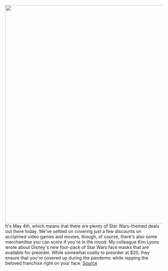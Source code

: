 <img src='https://cdn.vox-cdn.com/thumbor/EAqgbje4ERMnT02VjCAqXHp2HRo=/0x0:1920x804/1200x800/filters:focal(807x249:1113x555)/cdn.vox-cdn.com/uploads/chorus_image/image/66748521/ep9-ff-000051_2416ff72.0.0.jpeg' width='700px' /><br/>
It's May 4th, which means that there are plenty of Star Wars-themed deals out there today. We've settled on covering just a few discounts on acclaimed video games and movies, though, of course, there's also some merchandise you can score if you're in the mood. My colleague Kim Lyons wrote about Disney's new four-pack of Star Wars face masks that are available for preorder. While somewhat costly to preorder at $20, they ensure that you're covered up during the pandemic while repping the beloved franchise right on your face.
<a href='https://www.theverge.com/good-deals/2020/5/4/21246408/star-wars-may-4th-games-movies-4k-google-home-apple-watch-series-5-deal-sale'> Source <a/>